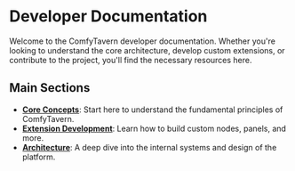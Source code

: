 # Developer Documentation

Welcome to the ComfyTavern developer documentation. Whether you're looking to understand the core architecture, develop custom extensions, or contribute to the project, you'll find the necessary resources here.

## Main Sections

- **[Core Concepts](./core-concepts/)**: Start here to understand the fundamental principles of ComfyTavern.
- **[Extension Development](./extension-dev/)**: Learn how to build custom nodes, panels, and more.
- **[Architecture](./architecture/)**: A deep dive into the internal systems and design of the platform.